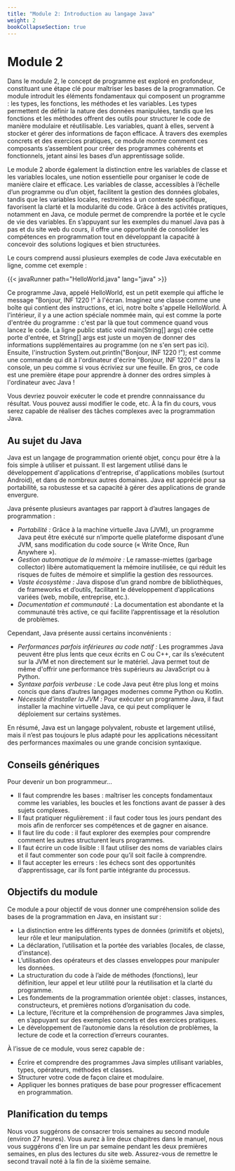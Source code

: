 ```yaml
---
title: "Module 2: Introduction au langage Java"
weight: 2
bookCollapseSection: true
---
```


# Module 2

Dans le module 2, le concept de programme est exploré en profondeur, constituant une étape clé pour maîtriser les bases de la programmation. Ce module introduit les éléments fondamentaux qui composent un programme : les types, les fonctions, les méthodes et les variables. Les types permettent de définir la nature des données manipulées, tandis que les fonctions et les méthodes offrent des outils pour structurer le code de manière modulaire et réutilisable. Les variables, quant à elles, servent à stocker et gérer des informations de façon efficace. À travers des exemples concrets et des exercices pratiques, ce module montre comment ces composants s’assemblent pour créer des programmes cohérents et fonctionnels, jetant ainsi les bases d’un apprentissage solide.

Le module 2 aborde également la distinction entre les variables de classe et les variables locales, une notion essentielle pour organiser le code de manière claire et efficace. Les variables de classe, accessibles à l’échelle d’un programme ou d’un objet, facilitent la gestion des données globales, tandis que les variables locales, restreintes à un contexte spécifique, favorisent la clarté et la modularité du code. Grâce à des activités pratiques, notamment en Java, ce module permet de comprendre la portée et le cycle de vie des variables. En s’appuyant sur les exemples du manuel Java pas à pas et du site web du cours, il offre une opportunité de consolider les compétences en programmation tout en développant la capacité à concevoir des solutions logiques et bien structurées.

Le cours comprend aussi plusieurs exemples de code Java exécutable en ligne, comme cet exemple&nbsp;:


{{< javaRunner path="HelloWorld.java" lang="java" >}}

Ce programme Java, appelé HelloWorld, est un petit exemple qui affiche le message "Bonjour, INF 1220&nbsp;!" à l'écran. Imaginez une classe comme une boîte qui contient des instructions, et ici, notre boîte s'appelle HelloWorld. À l'intérieur, il y a une action spéciale nommée main, qui est comme la porte d'entrée du programme : c'est par là que tout commence quand vous lancez le code. La ligne public static void main(String[] args) crée cette porte d'entrée, et String[] args est juste un moyen de donner des informations supplémentaires au programme (on ne s'en sert pas ici). Ensuite, l'instruction System.out.println("Bonjour, INF 1220&nbsp;!"); est comme une commande qui dit à l'ordinateur d'écrire "Bonjour, INF 1220&nbsp;!" dans la console, un peu comme si vous écriviez sur une feuille. En gros, ce code est une première étape pour apprendre à donner des ordres simples à l'ordinateur avec Java&nbsp;!

Vous devriez pouvoir exécuter le code et prendre connnaissance du résultat. Vous pouvez aussi 
modifier le code, etc. À la fin du cours, vous serez capable de réaliser des tâches complexes avec la programmation Java.

## Au sujet du Java

Java est un langage de programmation orienté objet, conçu pour être à la fois simple à utiliser et puissant. Il est largement utilisé dans le développement d'applications d'entreprise, d'applications mobiles (surtout Android), et dans de nombreux autres domaines. Java est apprécié pour sa portabilité, sa robustesse et sa capacité à gérer des applications de grande envergure.

Java présente plusieurs avantages par rapport à d’autres langages de programmation :

- *Portabilité :* Grâce à la machine virtuelle Java (JVM), un programme Java peut être exécuté sur n’importe quelle plateforme disposant d’une JVM, sans modification du code source (« Write Once, Run Anywhere »).
- *Gestion automatique de la mémoire :* Le ramasse-miettes (garbage collector) libère automatiquement la mémoire inutilisée, ce qui réduit les risques de fuites de mémoire et simplifie la gestion des ressources.
- *Vaste écosystème :* Java dispose d’un grand nombre de bibliothèques, de frameworks et d’outils, facilitant le développement d’applications variées (web, mobile, entreprise, etc.).
- *Documentation et communauté :* La documentation est abondante et la communauté très active, ce qui facilite l’apprentissage et la résolution de problèmes.

Cependant, Java présente aussi certains inconvénients :

- *Performances parfois inférieures au code natif :* Les programmes Java peuvent être plus lents que ceux écrits en C ou C++, car ils s’exécutent sur la JVM et non directement sur le matériel. Java permet tout de même d'offrir une performance très supérieurs au JavaScript ou à Python.
- *Syntaxe parfois verbeuse :* Le code Java peut être plus long et moins concis que dans d’autres langages modernes comme Python ou Kotlin.
- *Nécessité d’installer la JVM :* Pour exécuter un programme Java, il faut installer la machine virtuelle Java, ce qui peut compliquer le déploiement sur certains systèmes.

En résumé, Java est un langage polyvalent, robuste et largement utilisé, mais il n’est pas toujours le plus adapté pour les applications nécessitant des performances maximales ou une grande concision syntaxique.

## Conseils génériques

Pour devenir un bon programmeur...

- Il faut comprendre les bases : maîtriser les concepts fondamentaux comme les variables, les boucles et les fonctions avant de passer à des sujets complexes.
- Il faut pratiquer régulièrement : il faut coder tous les jours pendant des mois afin de renforcer ses compétences et de gagner en aisance.
- Il faut lire du code : il faut explorer des exemples pour comprendre comment les autres structurent leurs programmes.
- Il faut écrire un code lisible : Il faut utiliser des noms de variables clairs et il faut commenter son code pour qu’il soit facile à comprendre.
- Il faut accepter les erreurs : les échecs sont des opportunités d’apprentissage, car ils font partie intégrante du processus.

## Objectifs du module

Ce module a pour objectif de vous donner une compréhension solide des bases de la programmation en Java, en insistant sur :

- La distinction entre les différents types de données (primitifs et objets), leur rôle et leur manipulation.
- La déclaration, l’utilisation et la portée des variables (locales, de classe, d’instance).
- L’utilisation des opérateurs et des classes enveloppes pour manipuler les données.
- La structuration du code à l’aide de méthodes (fonctions), leur définition, leur appel et leur utilité pour la réutilisation et la clarté du programme.
- Les fondements de la programmation orientée objet : classes, instances, constructeurs, et premières notions d’organisation du code.
- La lecture, l’écriture et la compréhension de programmes Java simples, en s’appuyant sur des exemples concrets et des exercices pratiques.
- Le développement de l’autonomie dans la résolution de problèmes, la lecture de code et la correction d’erreurs courantes.

À l’issue de ce module, vous serez capable de :
- Écrire et comprendre des programmes Java simples utilisant variables, types, opérateurs, méthodes et classes.
- Structurer votre code de façon claire et modulaire.
- Appliquer les bonnes pratiques de base pour progresser efficacement en programmation.



## Planification du temps

Nous vous suggérons de consacrer trois semaines au second module (environ 27 heures).  Vous aurez à lire deux chapitres dans le manuel,
nous vous suggérons d'en lire un par semaine pendant les deux premières semaines, en plus des lectures du site web.
Assurez-vous de remettre le second travail noté à la fin de la sixième semaine.